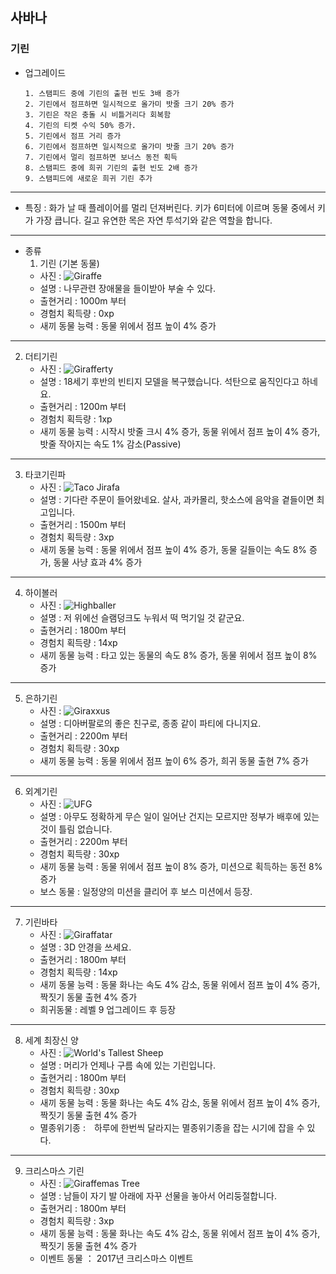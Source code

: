 ## 사바나
### 기린
+ 업그레이드

      1. 스탬피드 중에 기린의 출현 빈도 3배 증가
      2. 기린에서 점프하면 일시적으로 올가미 밧줄 크기 20% 증가
      3. 기린은 작은 충돌 시 비틀거리다 회복함
      4. 기린의 티켓 수익 50% 증가.
      5. 기린에서 점프 거리 증가
      6. 기린에서 점프하면 일시적으로 올가미 밧줄 크기 20% 증가
      7. 기린에서 멀리 점프하면 보너스 동전 획득
      8. 스탬피드 중에 희귀 기린의 출현 빈도 2배 증가
      9. 스탬피드에 새로운 희귀 기린 추가


***
+ 특징 : 화가 날 때 플레이어를 멀리 던져버린다. 키가 6미터에 이르며 동물 중에서 키가 가장 큽니다. 길고 유연한 목은 자연 투석기와 같은 역할을 합니다.
***
+ 종류
  1. 기린 (기본 동물)
    + 사진 : ![Giraffe](./giraffe_picture/Giraffe.png)
    + 설명 : 나무관련 장애물을 들이받아 부술 수 있다.
    + 출현거리 : 1000m 부터
    + 경험치 획득량 : 0xp
    + 새끼 동물 능력 : 동물 위에서 점프 높이 4% 증가
***
  2. 더티기린
      + 사진 : ![Girafferty](./giraffe_picture/Girafferty.png)
      + 설명 : 18세기 후반의 빈티지 모델을 복구했습니다. 석탄으로 움직인다고 하네요.
      + 출현거리 : 1200m 부터
      + 경험치 획득량 : 1xp
      + 새끼 동물 능력 : 시작시 밧줄 크시 4% 증가, 동물 위에서 점프 높이 4% 증가, 밧줄 작아지는 속도 1% 감소(Passive)
***
  3. 타코기린파
      + 사진 : ![Taco Jirafa](./giraffe_picture/Taco_Jirafa.png)
      + 설명 : 기다란 주문이 들어왔네요. 살사, 과카몰리, 핫소스에 음악을 곁들이면
최고입니다.
      + 출현거리 : 1500m 부터
      + 경험치 획득량 : 3xp
      + 새끼 동물 능력 : 동물 위에서 점프 높이 4% 증가, 동물 길들이는 속도 8% 증가, 동물 사냥 효과 4% 증가
***
  4. 하이볼러
      + 사진 : ![Highballer](./giraffe_picture/Highballer.png)
      + 설명 : 저 위에선 슬램덩크도 누워서 떡 먹기일 것 같군요.
      + 출현거리 : 1800m 부터
      + 경험치 획득량 : 14xp
      + 새끼 동물 능력 : 타고 있는 동물의 속도 8% 증가, 동물 위에서 점프 높이 8% 증가
***
  5. 은하기린
      + 사진 : ![Giraxxus](./giraffe_picture/Giraxxus.png)
      + 설명 : 디아버팔로의 좋은 친구로,
종종 같이 파티에 다니지요.
      + 출현거리 : 2200m 부터
      + 경험치 획득량 : 30xp
      + 새끼 동물 능력 : 동물 위에서 점프 높이 6% 증가, 희귀 동물 출현 7% 증가
***
  6. 외계기린
      + 사진 : ![UFG](./giraffe_picture/UFG.png)
      + 설명 : 아무도 정확하게 무슨 일이 일어난 건지는 모르지만 정부가 배후에 있는 것이 틀림 없습니다.
      + 출현거리 : 2200m 부터
      + 경험치 획득량 : 30xp
      + 새끼 동물 능력 : 동물 위에서 점프 높이 8% 증가, 미션으로 획득하는 동전 8% 증가
      + 보스 동물 : 일정양의 미션을 클리어 후 보스 미션에서 등장.
***
  7. 기린바타
      + 사진 : ![Giraffatar](./giraffe_picture/Giraffatar.png)
      + 설명 : 3D 안경을 쓰세요.
      + 출현거리 : 1800m 부터
      + 경험치 획득량 : 14xp
      + 새끼 동물 능력 : 동물 화나는 속도 4% 감소, 동물 위에서 점프 높이 4% 증가, 짝짓기 동물 출현 4% 증가
      + 희귀동물 : 레벨 9 업그레이드 후 등장
***
  8. 세계 최장신 양
      + 사진 : ![World's Tallest Sheep](./giraffe_picture/World's_Tallest_Sheep.jpg)
      + 설명 : 머리가 언제나 구름 속에 있는 기린입니다.
      + 출현거리 : 1800m 부터
      + 경험치 획득량 : 30xp
      + 새끼 동물 능력 : 동물 화나는 속도 4% 감소, 동물 위에서 점프 높이 4% 증가, 짝짓기 동물 출현 4% 증가
      + 멸종위기종 :　하루에 한번씩 달라지는 멸종위기종을 잡는 시기에 잡을 수 있다.
***
  9. 크리스마스 기린
      + 사진 : ![Giraffemas Tree](./giraffe_picture/Giraffemas_Tree.jpg)
      + 설명 : 남들이 자기 발 아래에 자꾸 선물을 놓아서 어리둥절합니다.
      + 출현거리 : 1800m 부터
      + 경험치 획득량 : 3xp
      + 새끼 동물 능력 : 동물 화나는 속도 4% 감소, 동물 위에서 점프 높이 4% 증가, 짝짓기 동물 출현 4% 증가
      + 이벤트 동물 ： 2017년 크리스마스 이벤트
